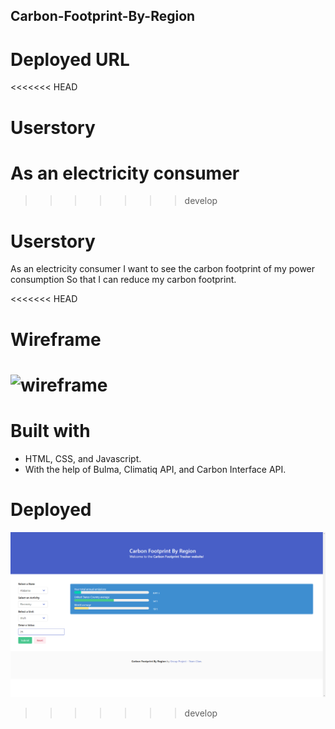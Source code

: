 ## Carbon-Footprint-By-Region


# Deployed URL

<<<<<<< HEAD
# Userstory
As an electricity consumer
=======
>>>>>>> develop


# Userstory

As an electricity consumer
I want to see the carbon footprint of my power consumption
So that I can reduce my carbon footprint.

<<<<<<< HEAD
# Wireframe
![wireframe](https://user-images.githubusercontent.com/104476799/173722043-f68596b7-32d9-4e8a-a715-eaf90fb00f7d.png)
=======
# Built with 

- HTML, CSS, and Javascript.
- With the help of Bulma, Climatiq API, and Carbon Interface API.

# Deployed 

![Screenshot of App](/assets/images/DeployedApp.png)
>>>>>>> develop
